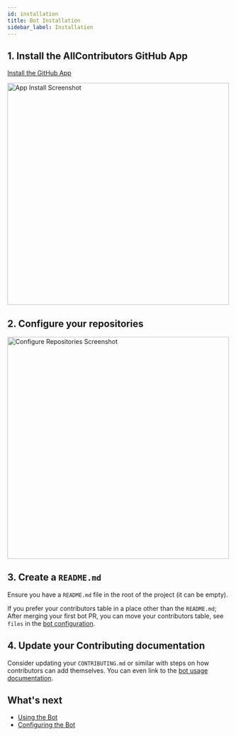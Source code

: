 ```yaml
---
id: installation
title: Bot Installation
sidebar_label: Installation
---
```



## 1. Install the AllContributors GitHub App
[Install the GitHub App](https://github.com/apps/allcontributors/installations/new)

<a href="https://github.com/apps/allcontributors/installations/new">
    <img alt="App Install Screenshot" src="../../assets/app-install.png" width="500px">
</a>


## 2. Configure your repositories
<img alt="Configure Repositories Screenshot" src="../../assets/configure-repositories.png" width="500px">


## 3. Create a `README.md`
Ensure you have a `README.md` file in the root of the project (it can be empty).

If you prefer your contributors table in a place other than the `README.md`; After merging your first bot PR, you can move your contributors table,
see `files` in the [bot configuration](configuration).

## 4. Update your Contributing documentation
Consider updating your `CONTRIBUTING.md` or similar with steps on how contributors can add themselves. You can even link to the [bot usage documentation](usage).



## What's next
- [Using the Bot](usage)
- [Configuring the Bot](configuration)

